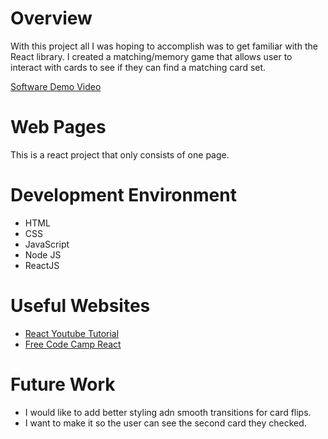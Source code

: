 # Overview

With this project all I was hoping to accomplish was to get familiar with the React library. I created a matching/memory game that allows user to interact with cards to see if they can find a matching card set.

[Software Demo Video](https://youtu.be/RG8TC-cGcY4)

# Web Pages

This is a react project that only consists of one page.

# Development Environment

- HTML
- CSS
- JavaScript
- Node JS
- ReactJS

# Useful Websites

- [React Youtube Tutorial](https://www.youtube.com/playlist?list=PL4cUxeGkcC9iQ7g2eoNXHCJBBBz40S_Lm)
- [Free Code Camp React](https://www.freecodecamp.org/learn/front-end-development-libraries/react/)

# Future Work

- I would like to add better styling adn smooth transitions for card flips.
- I want to make it so the user can see the second card they checked.
